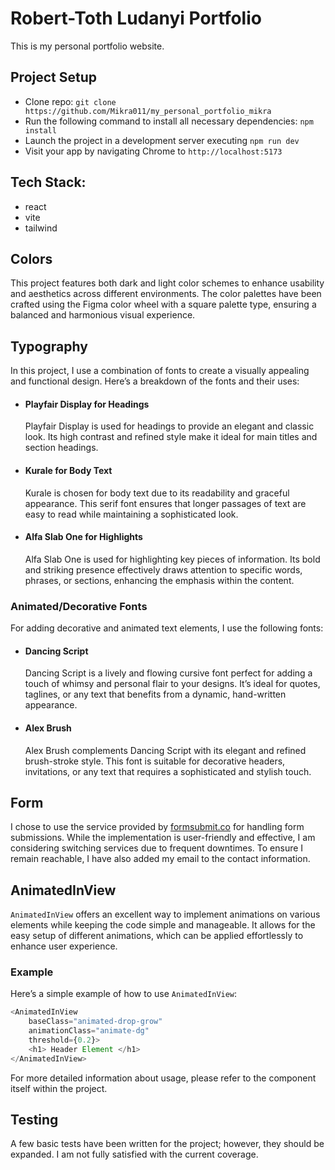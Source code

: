 # Robert-Toth Ludanyi Portfolio

This is my personal portfolio website.

## Project Setup

- Clone repo: `git clone https://github.com/Mikra011/my_personal_portfolio_mikra`
- Run the following command to install all necessary dependencies: `npm install`
- Launch the project in a development server executing `npm run dev`
- Visit your app by navigating Chrome to `http://localhost:5173`


## Tech Stack:

- react
- vite
- tailwind

## Colors

This project features both dark and light color schemes to enhance usability and aesthetics across different environments. The color palettes have been crafted using the Figma color wheel with a square palette type, ensuring a balanced and harmonious visual experience.

## Typography

In this project, I use a combination of fonts to create a visually appealing and functional design. Here’s a breakdown of the fonts and their uses:

-   #### Playfair Display for Headings

    Playfair Display is used for headings to provide an elegant and classic look. Its high contrast and refined style make it ideal for main titles and section headings.

-   #### Kurale for Body Text

    Kurale is chosen for body text due to its readability and graceful appearance. This serif font ensures that longer passages of text are easy to read while maintaining a sophisticated look.

-   #### Alfa Slab One for Highlights

    Alfa Slab One is used for highlighting key pieces of information. Its bold and striking presence effectively draws attention to specific words, phrases, or sections, enhancing the emphasis within the content.

### Animated/Decorative Fonts
For adding decorative and animated text elements, I use the following fonts:

-   #### Dancing Script
    Dancing Script is a lively and flowing cursive font perfect for adding a touch of whimsy and personal flair to your designs. It’s ideal for quotes, taglines, or any text that benefits from a dynamic, hand-written appearance.

-   #### Alex Brush
    Alex Brush complements Dancing Script with its elegant and refined brush-stroke style. This font is suitable for decorative headers, invitations, or any text that requires a sophisticated and stylish touch.

## Form

I chose to use the service provided by [formsubmit.co](https://formsubmit.co) for handling form submissions. While the implementation is user-friendly and effective, I am considering switching services due to frequent downtimes. To ensure I remain reachable, I have also added my email to the contact information.

## AnimatedInView

`AnimatedInView` offers an excellent way to implement animations on various elements while keeping the code simple and manageable. It allows for the easy setup of different animations, which can be applied effortlessly to enhance user experience.

### Example

Here’s a simple example of how to use `AnimatedInView`:

```javascript
<AnimatedInView
    baseClass="animated-drop-grow" 
    animationClass="animate-dg"  
    threshold={0.2}>
    <h1> Header Element </h1>
</AnimatedInView>
```
For more detailed information about usage, please refer to the component itself within the project.

## Testing

A few basic tests have been written for the project; however, they should be expanded. I am not fully satisfied with the current coverage.
